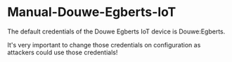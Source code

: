 # Manual-Douwe-Egberts-IoT

The default credentials of the Douwe Egberts IoT device is Douwe:Egberts.

It's very important to change those credentials on configuration as attackers could use those credentials!

